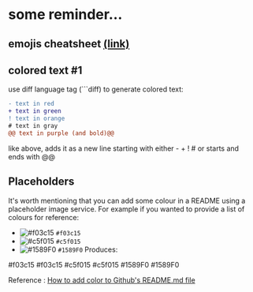 # some reminder...

## emojis cheatsheet [(link)](https://gist.github.com/roachhd/1f029bd4b50b8a524f3c)

## colored text #1

use diff language tag (```diff) to generate colored text:

```diff
- text in red
+ text in green
! text in orange
# text in gray
@@ text in purple (and bold)@@
```
like above, adds it as a new line starting with either - + ! # or starts and ends with @@


## Placeholders

It's worth mentioning that you can add some colour in a README using a placeholder image service. For example if you wanted to provide a list of colours for reference:

- ![#f03c15](https://via.placeholder.com/15/f03c15/000000?text=+) `#f03c15`
- ![#c5f015](https://via.placeholder.com/15/c5f015/000000?text=+) `#c5f015`
- ![#1589F0](https://via.placeholder.com/15/1589F0/000000?text=+) `#1589F0`
Produces:

#f03c15 #f03c15
#c5f015 #c5f015
#1589F0 #1589F0

Reference : [How to add color to Github's README.md file](https://stackoverflow.com/questions/11509830/how-to-add-color-to-githubs-readme-md-file)
